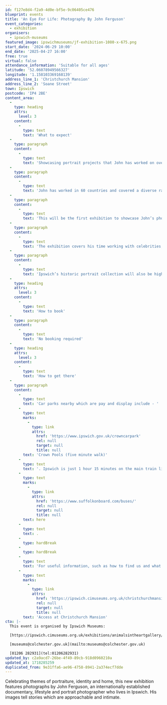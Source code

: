 ```yaml
---
id: f127e8d4-f2a9-4d0e-bf5e-9c06405ce476
blueprint: events
title: 'An Eye For Life: Photography By John Ferguson'
event_categories:
  - exhibition
organisers:
  - ipswich-museums
featured_image: ipswichmuseums/jf-exhibition-1080-x-675.png
start_date: '2024-06-29 10:00'
end_date: '2025-04-27 16:00'
free: true
virtual: false
attendance_information: 'Suitable for all ages'
latitude: '52.06078949566327'
longitude: '1.158103369168139'
address_line_1: 'Christchurch Mansion'
address_line_2: 'Soane Street'
town: Ipswich
postcode: 'IP4 2BE'
content_area:
  -
    type: heading
    attrs:
      level: 3
    content:
      -
        type: text
        text: 'What to expect'
  -
    type: paragraph
    content:
      -
        type: text
        text: 'Showcasing portrait projects that John has worked on over the years, the display includes Ipswich’s newly acquired Black Suffolk portraits funded by the Art Fund and The Friends of the Ipswich Museums. The series of 20 photographic portraits creatively explores the concept of home for a diversity of people from the African-Caribbean community who were born here or have made Suffolk their home.'
  -
    type: paragraph
    content:
      -
        type: text
        text: 'John has worked in 60 countries and covered a diverse range of photo stories from conflict zones and national disasters to promotional campaigns focusing on poverty, refugees and rural loneliness. He has photographed countless celebrities from Prince to Beyonce. In 2005, he photographed 50 black British pioneers for the Black Britannia project, which was then collected by the National Portrait Gallery.'
  -
    type: paragraph
    content:
      -
        type: text
        text: 'This will be the first exhibition to showcase John’s photography in Suffolk and explore his past career. Highlights will include his work as a senior photographer for a leading national Newspaper.'
  -
    type: paragraph
    content:
      -
        type: text
        text: 'The exhibition covers his time working with celebrities, including Oasis, The Spice Girls, The Osbournes, Dolly Parton, Tom Jones, Bowie, and many more. It also looks at John’s favourite personal photo projects, from the Forgotten African American Cowboys to street photography, Ipswich Banger Racers and his work with the Albino and Blind Associations.'
  -
    type: paragraph
    content:
      -
        type: text
        text: 'Ipswich’s historic portrait collection will also be highlighted in the Mansion, covering 500 years of art. A celebration of Suffolk faces will show how humans have shaped their identity through portraiture for hundreds of years.'
  -
    type: heading
    attrs:
      level: 3
    content:
      -
        type: text
        text: 'How to book'
  -
    type: paragraph
    content:
      -
        type: text
        text: 'No booking required'
  -
    type: heading
    attrs:
      level: 3
    content:
      -
        type: text
        text: 'How to get there'
  -
    type: paragraph
    content:
      -
        type: text
        text: 'Car parks nearby which are pay and display include - '
      -
        type: text
        marks:
          -
            type: link
            attrs:
              href: 'https://www.ipswich.gov.uk/crowncarpark'
              rel: null
              target: null
              title: null
        text: 'Crown Pools (five minute walk)'
      -
        type: text
        text: '. Ipswich is just 1 hour 15 minutes on the main train line from London to Norwich.  Arriving at Ipswich Station the museum is approximately 20 minute walk or short bus ride to the town centre. The museum is a five minute walk from Tower Ramparts bus station in the town centre - see the latest bus timetables '
      -
        type: text
        marks:
          -
            type: link
            attrs:
              href: 'https://www.suffolkonboard.com/buses/'
              rel: null
              target: null
              title: null
        text: here
      -
        type: text
        text: .
      -
        type: hardBreak
      -
        type: hardBreak
      -
        type: text
        text: 'For useful information, such as how to find us and what facilities Christchurch Mansion has, we recommend reading our Access information: '
      -
        type: text
        marks:
          -
            type: link
            attrs:
              href: 'https://ipswich.cimuseums.org.uk/christchurchmansionaccess/'
              rel: null
              target: null
              title: null
        text: 'Access at Christchurch Mansion'
cta: |-
  This event is organised by Ipswich Museums:

  [https://ipswich.cimuseums.org.uk/exhibitions/animalsintheartgallery/](https://ipswich.cimuseums.org.uk/exhibitions/animalsintheartgallery/) 

  [museums@colchester.gov.uk](mailto:museums@colchester.gov.uk)

  [01206 282931](tel:01206282931)
updated_by: c2a9acd7-26be-4f49-89cb-918d0960210a
updated_at: 1718285259
duplicated_from: 9e31ffa6-ae96-4758-8941-2a374ecf7dde
---
```

Celebrating themes of portraiture, identity and home, this new exhibition features photographs by John Ferguson, an internationally established documentary, lifestyle and portrait photographer who lives in Ipswich. His images tell stories which are approachable and intimate.